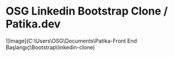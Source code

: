 # OSG Linkedin Bootstrap Clone / Patika.dev

![Image](C:\Users\OSG\Documents\Patika-Front End Başlangıç\Bootstrap\linkedin-clone)